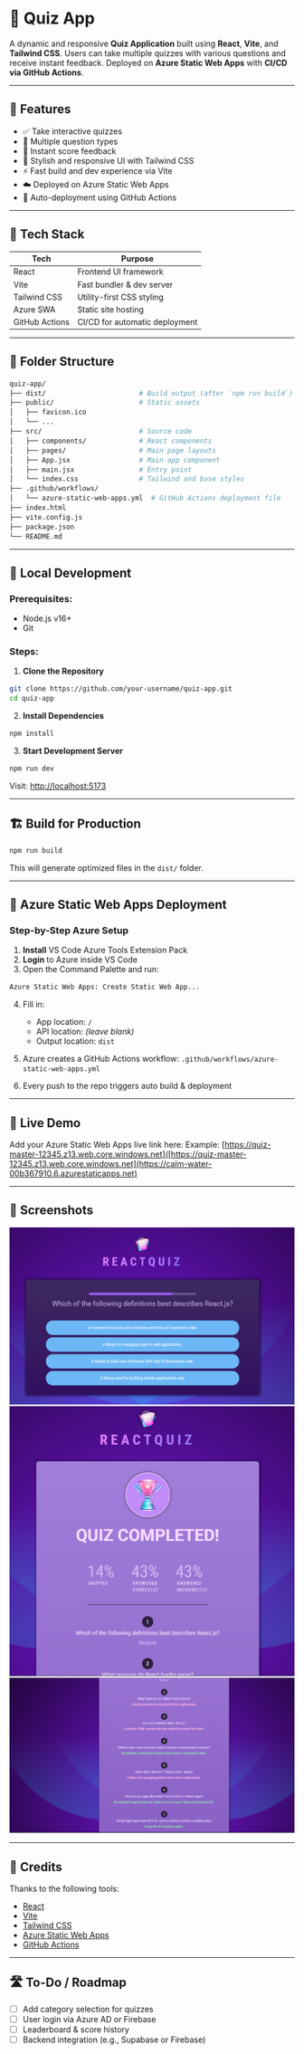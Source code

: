 # 🧠 Quiz App

A dynamic and responsive **Quiz Application** built using **React**, **Vite**, and **Tailwind CSS**. Users can take multiple quizzes with various questions and receive instant feedback.
Deployed on **Azure Static Web Apps** with **CI/CD via GitHub Actions**.

---

## 🚀 Features

* ✅ Take interactive quizzes
* 🧩 Multiple question types
* 💯 Instant score feedback
* 🎨 Stylish and responsive UI with Tailwind CSS
* ⚡ Fast build and dev experience via Vite
* ☁️ Deployed on Azure Static Web Apps
* 🔄 Auto-deployment using GitHub Actions

---

## 🧰 Tech Stack

| Tech           | Purpose                        |
| -------------- | ------------------------------ |
| React          | Frontend UI framework          |
| Vite           | Fast bundler & dev server      |
| Tailwind CSS   | Utility-first CSS styling      |
| Azure SWA      | Static site hosting            |
| GitHub Actions | CI/CD for automatic deployment |

---

## 📁 Folder Structure

```bash
quiz-app/
├── dist/                       # Build output (after `npm run build`)
├── public/                     # Static assets
│   ├── favicon.ico             
│   └── ...                     
├── src/                        # Source code
│   ├── components/             # React components
│   ├── pages/                  # Main page layouts
│   ├── App.jsx                 # Main app component
│   ├── main.jsx                # Entry point
│   └── index.css               # Tailwind and base styles
├── .github/workflows/
│   └── azure-static-web-apps.yml  # GitHub Actions deployment file
├── index.html
├── vite.config.js
├── package.json
└── README.md
```

---

## 🧪 Local Development

### Prerequisites:

* Node.js v16+
* Git

### Steps:

1. **Clone the Repository**

```bash
git clone https://github.com/your-username/quiz-app.git
cd quiz-app
```

2. **Install Dependencies**

```bash
npm install
```

3. **Start Development Server**

```bash
npm run dev
```

Visit: [http://localhost:5173](http://localhost:5173)

---

## 🏗️ Build for Production

```bash
npm run build
```

This will generate optimized files in the `dist/` folder.

---

## 🚀 Azure Static Web Apps Deployment

### Step-by-Step Azure Setup

1. **Install** VS Code Azure Tools Extension Pack
2. **Login** to Azure inside VS Code
3. Open the Command Palette and run:

```bash
Azure Static Web Apps: Create Static Web App...
```

4. Fill in:

   * App location: `/`
   * API location: *(leave blank)*
   * Output location: `dist`
5. Azure creates a GitHub Actions workflow:
   `.github/workflows/azure-static-web-apps.yml`
6. Every push to the repo triggers auto build & deployment

---

## 🔗 Live Demo

Add your Azure Static Web Apps live link here:
Example: [https://quiz-master-12345.z13.web.core.windows.net]([https://quiz-master-12345.z13.web.core.windows.net](https://calm-water-00b367910.6.azurestaticapps.net)

---

## 📸 Screenshots

![Question View](https://github.com/AniketP117/QuizApp/blob/master/public/Screenshot%202025-05-27%20212601.png)
![Results Page](https://github.com/AniketP117/QuizApp/blob/master/public/Screenshot%202025-05-27%20212704.png)
![Results Page](https://github.com/AniketP117/QuizApp/blob/master/public/Screenshot%202025-05-27%20212728.png)

---

## 🙌 Credits

Thanks to the following tools:

* [React](https://reactjs.org)
* [Vite](https://vitejs.dev)
* [Tailwind CSS](https://tailwindcss.com)
* [Azure Static Web Apps](https://azure.microsoft.com/en-us/services/app-service/static/)
* [GitHub Actions](https://github.com/features/actions)

---

## 🛣️ To-Do / Roadmap

* [ ] Add category selection for quizzes
* [ ] User login via Azure AD or Firebase
* [ ] Leaderboard & score history
* [ ] Backend integration (e.g., Supabase or Firebase)
